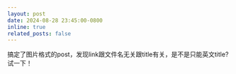 ```yaml
---
layout: post
date: 2024-08-28 23:45:00-0800
inline: true
related_posts: false
---
```


搞定了图片格式的post，发现link跟文件名无关跟title有关，是不是只能英文title?试一下！
